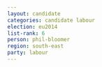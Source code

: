 ```yaml
---
layout: candidate
categories: candidate labour
election: eu2014
list-rank: 6
person: phil-bloomer
region: south-east
party: labour
---
```

